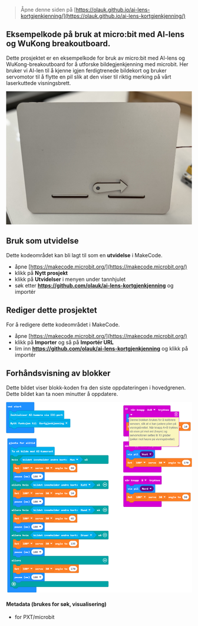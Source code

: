 
> Åpne denne siden på [https://olauk.github.io/ai-lens-kortgjenkjenning/](https://olauk.github.io/ai-lens-kortgjenkjenning/)

## Eksempelkode på bruk at micro:bit med AI-lens og WuKong breakoutboard.

Dette prosjektet er en eksempelkode for bruk av micro:bit med AI-lens og WuKong-breakoutboard
for å utforske bildegjenkjenning med microbit. 
Her bruker vi AI-len til å kjenne igjen ferdigtrenede bildekort og bruker servomotor til å flytte en pil slik at den viser til riktig merking på vårt laserkuttede visningsbrett.

![Bilde av visningsbrett](https://github.com/olauk/ai-lens-kortgjenkjenning/blob/e5eb25728dd6db30e362337171b1593205c80da3/.github/makecode/IMG_3776.jpg)

## Bruk som utvidelse

Dette kodeområdet kan bli lagt til som en **utvidelse** i MakeCode.

* åpne [https://makecode.microbit.org/](https://makecode.microbit.org/)
* klikk på **Nytt prosjekt**
* klikk på **Utvidelser** i menyen under tannhjulet
* søk etter **https://github.com/olauk/ai-lens-kortgjenkjenning** og importér

## Rediger dette prosjektet

For å redigere dette kodeområdet i MakeCode.

* åpne [https://makecode.microbit.org/](https://makecode.microbit.org/)
* klikk på **Importer** og så på **Importér URL**
* lim inn **https://github.com/olauk/ai-lens-kortgjenkjenning** og klikk på importér

## Forhåndsvisning av blokker

Dette bildet viser blokk-koden fra den siste oppdateringen i hovedgrenen.
Dette bildet kan ta noen minutter å oppdatere.

![En opptegnet visning av blokkene](https://github.com/olauk/ai-lens-kortgjenkjenning/blob/e825d7b716ffb70a5f53b1145e6e098a2d6055c3/.github/makecode/blocks.png)

#### Metadata (brukes for søk, visualisering)

* for PXT/microbit
<script src="https://makecode.com/gh-pages-embed.js"></script><script>makeCodeRender("{{ site.makecode.home_url }}", "{{ site.github.owner_name }}/{{ site.github.repository_name }}");</script>
